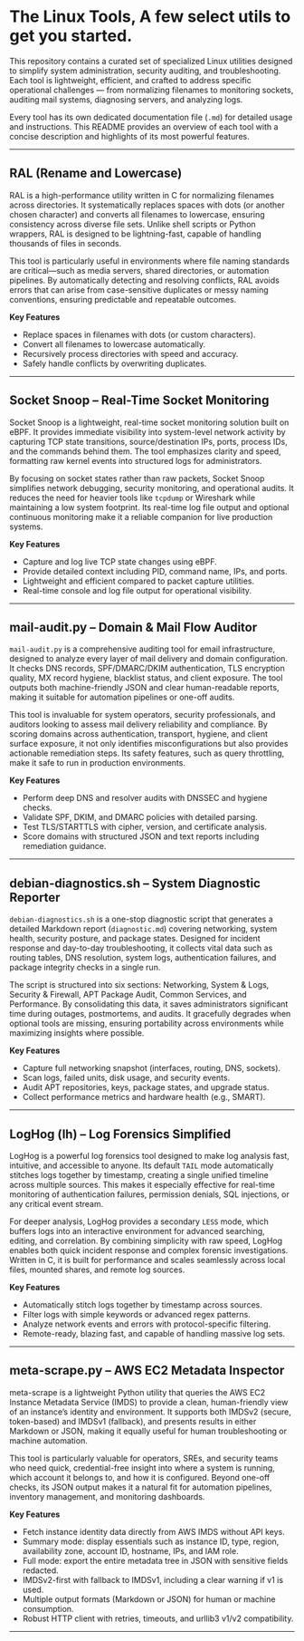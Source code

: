 # The Linux Tools, A few select utils to get you started.

This repository contains a curated set of specialized Linux utilities designed to simplify system administration, security auditing, and troubleshooting. Each tool is lightweight, efficient, and crafted to address specific operational challenges — from normalizing filenames to monitoring sockets, auditing mail systems, diagnosing servers, and analyzing logs.  

Every tool has its own dedicated documentation file (`.md`) for detailed usage and instructions. This README provides an overview of each tool with a concise description and highlights of its most powerful features.

---

## RAL (Rename and Lowercase)

RAL is a high-performance utility written in C for normalizing filenames across directories. It systematically replaces spaces with dots (or another chosen character) and converts all filenames to lowercase, ensuring consistency across diverse file sets. Unlike shell scripts or Python wrappers, RAL is designed to be lightning-fast, capable of handling thousands of files in seconds.  

This tool is particularly useful in environments where file naming standards are critical—such as media servers, shared directories, or automation pipelines. By automatically detecting and resolving conflicts, RAL avoids errors that can arise from case-sensitive duplicates or messy naming conventions, ensuring predictable and repeatable outcomes.  

**Key Features**
- Replace spaces in filenames with dots (or custom characters).  
- Convert all filenames to lowercase automatically.  
- Recursively process directories with speed and accuracy.  
- Safely handle conflicts by overwriting duplicates.

---

## Socket Snoop – Real-Time Socket Monitoring

Socket Snoop is a lightweight, real-time socket monitoring solution built on eBPF. It provides immediate visibility into system-level network activity by capturing TCP state transitions, source/destination IPs, ports, process IDs, and the commands behind them. The tool emphasizes clarity and speed, formatting raw kernel events into structured logs for administrators.  

By focusing on socket states rather than raw packets, Socket Snoop simplifies network debugging, security monitoring, and operational audits. It reduces the need for heavier tools like `tcpdump` or Wireshark while maintaining a low system footprint. Its real-time log file output and optional continuous monitoring make it a reliable companion for live production systems.  

**Key Features**
- Capture and log live TCP state changes using eBPF.  
- Provide detailed context including PID, command name, IPs, and ports.  
- Lightweight and efficient compared to packet capture utilities.  
- Real-time console and log file output for operational visibility.  

---

## mail-audit.py – Domain & Mail Flow Auditor

`mail-audit.py` is a comprehensive auditing tool for email infrastructure, designed to analyze every layer of mail delivery and domain configuration. It checks DNS records, SPF/DMARC/DKIM authentication, TLS encryption quality, MX record hygiene, blacklist status, and client exposure. The tool outputs both machine-friendly JSON and clear human-readable reports, making it suitable for automation pipelines or one-off audits.  

This tool is invaluable for system operators, security professionals, and auditors looking to assess mail delivery reliability and compliance. By scoring domains across authentication, transport, hygiene, and client surface exposure, it not only identifies misconfigurations but also provides actionable remediation steps. Its safety features, such as query throttling, make it safe to run in production environments.  

**Key Features**
- Perform deep DNS and resolver audits with DNSSEC and hygiene checks.  
- Validate SPF, DKIM, and DMARC policies with detailed parsing.  
- Test TLS/STARTTLS with cipher, version, and certificate analysis.  
- Score domains with structured JSON and text reports including remediation guidance.  

---

## debian-diagnostics.sh – System Diagnostic Reporter

`debian-diagnostics.sh` is a one-stop diagnostic script that generates a detailed Markdown report (`diagnostic.md`) covering networking, system health, security posture, and package states. Designed for incident response and day-to-day troubleshooting, it collects vital data such as routing tables, DNS resolution, system logs, authentication failures, and package integrity checks in a single run.  

The script is structured into six sections: Networking, System & Logs, Security & Firewall, APT Package Audit, Common Services, and Performance. By consolidating this data, it saves administrators significant time during outages, postmortems, and audits. It gracefully degrades when optional tools are missing, ensuring portability across environments while maximizing insights where possible.  

**Key Features**
- Capture full networking snapshot (interfaces, routing, DNS, sockets).  
- Scan logs, failed units, disk usage, and security events.  
- Audit APT repositories, keys, package states, and upgrade status.  
- Collect performance metrics and hardware health (e.g., SMART).  

---

## LogHog (lh) – Log Forensics Simplified

LogHog is a powerful log forensics tool designed to make log analysis fast, intuitive, and accessible to anyone. Its default `TAIL` mode automatically stitches logs together by timestamp, creating a single unified timeline across multiple sources. This makes it especially effective for real-time monitoring of authentication failures, permission denials, SQL injections, or any critical event stream.  

For deeper analysis, LogHog provides a secondary `LESS` mode, which buffers logs into an interactive environment for advanced searching, editing, and correlation. By combining simplicity with raw speed, LogHog enables both quick incident response and complex forensic investigations. Written in C, it is built for performance and scales seamlessly across local files, mounted shares, and remote log sources.  

**Key Features**
- Automatically stitch logs together by timestamp across sources.  
- Filter logs with simple keywords or advanced regex patterns.  
- Analyze network events and errors with protocol-specific filtering.  
- Remote-ready, blazing fast, and capable of handling massive log sets.  

---

## meta-scrape.py – AWS EC2 Metadata Inspector  

meta-scrape is a lightweight Python utility that queries the AWS EC2 Instance Metadata Service (IMDS) to provide a clean, human-friendly view of an instance’s identity and environment. It supports both IMDSv2 (secure, token-based) and IMDSv1 (fallback), and presents results in either Markdown or JSON, making it equally useful for human troubleshooting or machine automation.  

This tool is particularly valuable for operators, SREs, and security teams who need quick, credential-free insight into where a system is running, which account it belongs to, and how it is configured. Beyond one-off checks, its JSON output makes it a natural fit for automation pipelines, inventory management, and monitoring dashboards.  

**Key Features**  
- Fetch instance identity data directly from AWS IMDS without API keys.  
- Summary mode: display essentials such as instance ID, type, region, availability zone, account ID, hostname, IPs, and IAM role.  
- Full mode: export the entire metadata tree in JSON with sensitive fields redacted.  
- IMDSv2-first with fallback to IMDSv1, including a clear warning if v1 is used.  
- Multiple output formats (Markdown or JSON) for human or machine consumption.  
- Robust HTTP client with retries, timeouts, and urllib3 v1/v2 compatibility.

---
